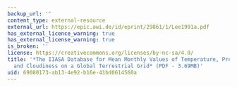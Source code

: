 ```yaml
---
backup_url: ''
content_type: external-resource
external_url: https://epic.awi.de/id/eprint/29861/1/Lee1991a.pdf
has_external_licence_warning: true
has_external_license_warning: true
is_broken: ''
license: https://creativecommons.org/licenses/by-nc-sa/4.0/
title: '*The IIASA Database for Mean Monthly Values of Temperature, Precipitation
  and Cloudiness on a Global Terrestrial Grid* (PDF - 3.69MB)'
uid: 69080173-ab13-4e92-b16e-41bd0614560a
---
```

